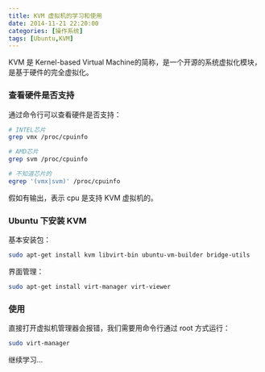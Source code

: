 ```yaml
---
title: KVM 虚拟机的学习和使用
date: 2014-11-21 22:20:00
categories: [操作系统]
tags: [Ubuntu,KVM]
---
```


KVM 是 Kernel-based Virtual Machine的简称，是一个开源的系统虚拟化模块，是基于硬件的完全虚拟化。

### 查看硬件是否支持

通过命令行可以查看硬件是否支持：

```bash
# INTEL芯片
grep vmx /proc/cpuinfo

# AMD芯片
grep svm /proc/cpuinfo

# 不知道芯片的
egrep '(vmx|svm)' /proc/cpuinfo
```

假如有输出，表示 cpu 是支持 KVM 虚拟机的。

### Ubuntu 下安装 KVM

基本安装包：
```bash
sudo apt-get install kvm libvirt-bin ubuntu-vm-builder bridge-utils
```

界面管理：
```bash
sudo apt-get install virt-manager virt-viewer
```

### 使用

直接打开虚拟机管理器会报错，我们需要用命令行通过 root 方式运行：
```bash
sudo virt-manager
```

继续学习...
